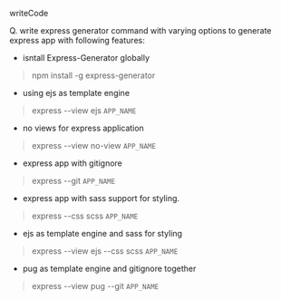 writeCode

Q. write express generator command with varying options to generate express app with following features:


- isntall Express-Generator globally
> npm install -g express-generator

- using ejs as template engine
> express --view ejs `APP_NAME`

- no views for express application
> express --view no-view `APP_NAME`

- express app with gitignore
> express --git `APP_NAME`

- express app with sass support for styling.
> express --css scss `APP_NAME`

- ejs as template engine and sass for styling
> express --view ejs --css scss `APP_NAME`

- pug as template engine and gitignore together
> express --view pug --git `APP_NAME`
